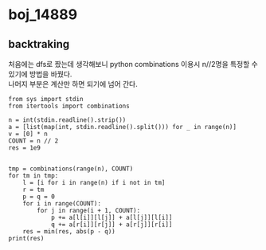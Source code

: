 # boj_14889
## backtraking

 처음에는 dfs로 짰는데 생각해보니 python combinations 이용시 n//2명을 특정할 수 있기에 방법을 바꿨다.</br> 나머지 부분은 계산만 하면 되기에 넘어 간다.


```python3
from sys import stdin
from itertools import combinations

n = int(stdin.readline().strip())
a = [list(map(int, stdin.readline().split())) for _ in range(n)]
v = [0] * n
COUNT = n // 2
res = 1e9


tmp = combinations(range(n), COUNT)
for tm in tmp:
    l = [i for i in range(n) if i not in tm]
    r = tm
    p = q = 0
    for i in range(COUNT):
        for j in range(i + 1, COUNT):
            p += a[l[i]][l[j]] + a[l[j]][l[i]]
            q += a[r[i]][r[j]] + a[r[j]][r[i]]
    res = min(res, abs(p - q))
print(res)
```
